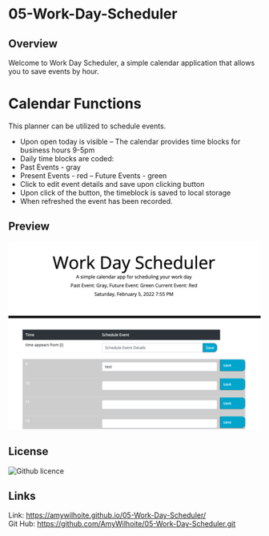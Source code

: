 # 05-Work-Day-Scheduler

## Overview
Welcome to Work Day Scheduler, a simple calendar application that allows you to save events by hour.

# Calendar Functions 
This planner can be utilized to schedule events.
- Upon open today is visible
– The calendar provides time blocks for business hours 9-5pm
- Daily time blocks are coded:
- Past Events - gray
- Present Events - red
– Future Events - green
- Click to edit event details and save upon clicking button
- Upon click of the button, the timeblock is saved to local storage
- When refreshed the event has been recorded.

## Preview

![A user clicks on slots on the color-coded calendar and edits the events.](./Assets/screenshot.png )


## License
  ![Github licence](http://img.shields.io/badge/license-MIT-blue.svg)

## Links
Link: https://amywilhoite.github.io/05-Work-Day-Scheduler/ <br>
Git Hub: https://github.com/AmyWilhoite/05-Work-Day-Scheduler.git
